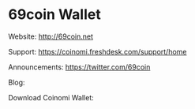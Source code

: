 69coin Wallet
===============

Website: http://69coin.net

Support: https://coinomi.freshdesk.com/support/home

Announcements: https://twitter.com/69coin

Blog: 

Download Coinomi Wallet: 
